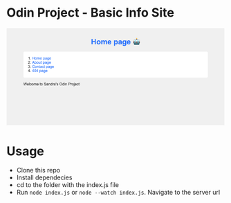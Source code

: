 # Odin Project - Basic Info Site
![basic info site](basic-information/node/node-site.png)

# Usage
- Clone this repo
- Install dependecies
- cd to the folder with the index.js file
- Run `node index.js` or `node --watch index.js`. Navigate to the server url